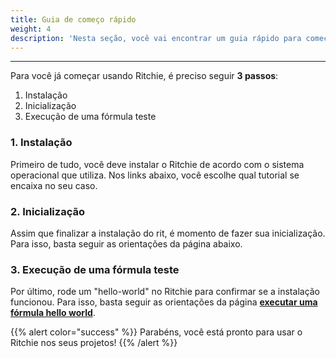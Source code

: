 ```yaml
---
title: Guia de começo rápido
weight: 4
description: 'Nesta seção, você vai encontrar um guia rápido para começar a usar o Ritchie.'
---
```


---

Para você já começar usando  Ritchie, é preciso seguir **3 passos**:

1. Instalação
2. Inicialização
3. Execução de uma fórmula teste

### **1. Instalação**

Primeiro de tudo, você deve instalar o Ritchie de acordo com o sistema operacional que utiliza. Nos links abaixo, você escolhe qual tutorial se encaixa no seu caso.

### **2. Inicialização**

Assim que finalizar a instalação do rit, é momento de fazer sua inicialização. Para isso,  basta seguir as orientações da página abaixo.

### **3. Execução de uma fórmula teste**

Por último, rode um "hello-world" no Ritchie para confirmar se a instalação funcionou. Para isso,  basta seguir as orientações da página [**executar uma fórmula hello world**](/docs-ritchie/pt-br/fórmulas/executar-uma-fórmula-hello-world).

{{% alert color="success" %}}
Parabéns, você está pronto para usar o Ritchie nos seus projetos!
{{% /alert %}}
